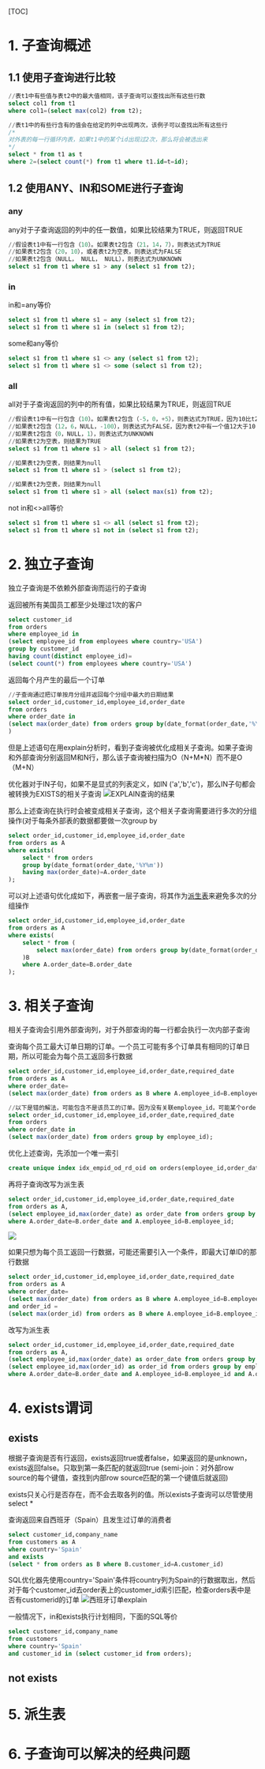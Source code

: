 

[TOC]


# 1. 子查询概述
## 1.1 使用子查询进行比较
```SQL
//表t1中有些值与表t2中的最大值相同，该子查询可以查找出所有这些行数
select col1 from t1 
where col1=(select max(col2) from t2);

//表t1中的有些行含有的值会在给定的列中出现两次，该例子可以查找出所有这些行
/*
对外表的每一行循环内表，如果t1中的某个id出现过2次，那么将会被选出来
*/
select * from t1 as t
where 2=(select count(*) from t1 where t1.id=t=id);
```

## 1.2 使用ANY、IN和SOME进行子查询
### any
any对于子查询返回的列中的任一数值，如果比较结果为TRUE，则返回TRUE

```SQL
//假设表t1中有一行包含（10）。如果表t2包含（21，14，7），则表达式为TRUE
//如果表t2包含（20，10），或者表t2为空表，则表达式为FALSE
//如果表t2包含（NULL， NULL， NULL），则表达式为UNKNOWN
select s1 from t1 where s1 > any (select s1 from t2);
```
### in
in和=any等价
```SQL
select s1 from t1 where s1 = any (select s1 from t2);
select s1 from t1 where s1 in (select s1 from t2);
```
some和any等价
```SQL
select s1 from t1 where s1 <> any (select s1 from t2);
select s1 from t1 where s1 <> some (select s1 from t2);
```

### all
all对于子查询返回的列中的所有值，如果比较结果为TRUE，则返回TRUE

```SQL
//假设表t1中有一行包含（10）。如果表t2包含（-5，0，+5），则表达式为TRUE，因为10比t2中的所有三个值都大
//如果表t2包含（12，6，NULL，-100），则表达式为FALSE，因为表t2中有一个值12大于10
//如果表t2包含（0，NULL，1），则表达式为UNKNOWN
//如果表t2为空表，则结果为TRUE
select s1 from t1 where s1 > all (select s1 from t2);

//如果表t2为空表，则结果为null
select s1 from t1 where s1 > (select s1 from t2);

//如果表t2为空表，则结果为null
select s1 from t1 where s1 > all (select max(s1) from t2);
```

not in和<>all等价
```SQL
select s1 from t1 where s1 <> all (select s1 from t2);
select s1 from t1 where s1 not in (select s1 from t2);
```

# 2. 独立子查询
独立子查询是不依赖外部查询而运行的子查询

返回被所有美国员工都至少处理过1次的客户
```SQL
select customer_id 
from orders 
where employee_id in
(select employee_id from employees where country='USA')
group by customer_id
having count(distinct employee_id)=
(select count(*) from employees where country='USA')
```

返回每个月产生的最后一个订单
```SQL
//子查询通过把订单按月分组并返回每个分组中最大的日期结果
select order_id,customer_id,employee_id,order_date
from orders
where order_date in
(select max(order_date) from orders group by(date_format(order_date,'%Y%m'))
)
```
但是上述语句在用explain分析时，看到子查询被优化成相关子查询。如果子查询和外部查询分别返回M和N行，那么该子查询被扫描为O（N+M*N）而不是O（M+N）

优化器对于IN子句，如果不是显式的列表定义，如IN ('a','b','c')，那么IN子句都会被转换为EXISTS的相关子查询
![EXPLAIN查询的结果](./pic/子查询_EXPLAIN查询的结果.png)

那么上述查询在执行时会被变成相关子查询，这个相关子查询需要进行多次的分组操作(对于每条外部表的数据都要做一次group by
```SQL
select order_id,customer_id,employee_id,order_date
from orders as A
where exists(
    select * from orders
    group by(date_format(order_date,'%Y%m'))
    having max(order_date)=A.order_date
);
```

可以对上述语句优化成如下，再嵌套一层子查询，将其作为[派生表](./派生表.md)来避免多次的分组操作
```SQL
select order_id,customer_id,employee_id,order_date
from orders as A
where exists(
    select * from (
        select max(order_date) from orders group by(date_format(order_date,'%Y%m'))
    )B
    where A.order_date=B.order_date
);
```

# 3. 相关子查询
相关子查询会引用外部查询列，对于外部查询的每一行都会执行一次内部子查询

查询每个员工最大订单日期的订单。一个员工可能有多个订单具有相同的订单日期，所以可能会为每个员工返回多行数据
```SQL
select order_id,customer_id,employee_id,order_date,required_date
from orders as A
where order_date=
(select max(order_date) from orders as B where A.employee_id=B.employee_id);

//以下是错的解法，可能包含不是该员工的订单。因为没有关联employee_id，可能某个order_date不是这个员工的最大日期，而是别人的最大日期
select order_id,customer_id,employee_id,order_date,required_date
from orders 
where order_date in
(select max(order_date) from orders group by employee_id);
```
优化上述查询，先添加一个唯一索引
```SQL
create unique index idx_empid_od_rd_oid on orders(employee_id,order_date,required_date,order_id);
```
再将子查询改写为派生表
```SQL
select order_id,customer_id,employee_id,order_date,required_date
from orders as A,
(select employee_id,max(order_date) as order_date from orders group by employee_id) as B
where A.order_date=B.order_date and A.employee_id=B.employee_id;
```
![](./pic/子查询_员工最大订单日期订单.png)

如果只想为每个员工返回一行数据，可能还需要引入一个条件，即最大订单ID的那行数据
```SQL
select order_id,customer_id,employee_id,order_date,required_date
from orders as A
where order_date=
(select max(order_date) from orders as B where A.employee_id=B.employee_id)
and order_id =
(select max(order_id) from orders as B where A.employee_id=B.employee_id)
```
改写为派生表
```SQL
select order_id,customer_id,employee_id,order_date,required_date
from orders as A,
(select employee_id,max(order_date) as order_date from orders group by employee_id) as B,
(select employee_id,max(order_id) as order_id from orders group by employee_id) as C
where A.order_date=B.order_date and A.employee_id=B.employee_id and A.order_id=C.order_id and A.employee_id=C.employee_id;
```

# 4. exists谓词
## exists
根据子查询是否有行返回，exists返回true或者false，如果返回的是unknown，exists返回false。只取到第一条匹配的就返回true (semi-join：对外部row source的每个键值，查找到内部row source匹配的第一个键值后就返回)

exists只关心行是否存在，而不会去取各列的值。所以exists子查询可以尽管使用select *

查询返回来自西班牙（Spain）且发生过订单的消费者
```SQL
select customer_id,company_name
from customers as A
where country='Spain'
and exists
(select * from orders as B where B.customer_id=A.customer_id)
```

SQL优化器先使用country='Spain'条件将country列为Spain的行数据取出，然后对于每个customer_id去order表上的customer_id索引匹配，检查orders表中是否有customerid的订单
![西班牙订单explain](./pic/子查询_西班牙订单explain.png)

一般情况下，in和exists执行计划相同，下面的SQL等价
```SQL
select customer_id,company_name
from customers
where country='Spain'
and customer_id in (select customer_id from orders);
```

## not exists



# 5. 派生表


# 6. 子查询可以解决的经典问题


